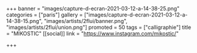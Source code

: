 +++
banner = "images/capture-d-ecran-2021-03-12-a-14-38-25.png"
categories = ["paris"]
gallery = ["images/capture-d-ecran-2021-03-12-a-14-38-15.png", "images/artists/2flui/banner.png", "images/artists/2flui/union.png"]
promoted = 50
tags = ["calligraphie"]
title = "MIKOSTIC"
[[social]]
link = "https://www.instagram.com/mikostic/"

+++
